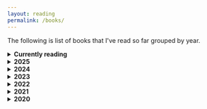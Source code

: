 ```yaml
---
layout: reading
permalink: /books/
---
```


The following is list of books that I've read so far grouped by year.

<details>
  <summary><b>Currently reading</b></summary>

  <ol>
    <li> An Introduction to Statistical Learning - <i class="author">Gareth James, Daniela Witten, Trevor Hastie, Robert Tibshirani </i></li>
    <li> Understanding Software dynamics - <i class="author">Richard L. Sites </i></li>
  </ol>
</details>

<details>
  <summary><b> 2025</b></summary>

  <ol>
    <li> The Ministry of Time - <i class="author">Kaliane Bradley </i></li>
    <li> On Writing: A memoir of the craft - <i class="author">Stephen King </i></li>
    <li> The 5 Types of Wealth: A Transformative Guide to Design Your Dream Life - <i class="author">Sahil Bloom </i></li>
    <li> You Have Not Yet Heard Your Favourite Song: How Streaming Changes Music - <i class="author">Glenn McDonald </i></li>
    <li> The House of the Spirits - <i class="author">Isabel Allende </i></li>
    <li> 500 Tips for Startup Founders & Employees - <i class="author">Mayank Bidawatka </i></li>
    <li> The Palace of Illusions - <i class="author">Chitra Banerjee Divakaruni </i></li>
    <li> Math for Programmers - <i class="author">Paul Orland </i></li>
    <li> The Catcher in the Rye - <i class="author">J.D. Salinger </i></li>
    <li> The Immortals of Meluha - <i class="author">Amish Tripathi </i></li>
    <li> The Secret of the Nagas - <i class="author">Amish Tripathi </i></li>
    <li> Project Hail Mary - <i class="author">Andy Weir </i></li>
    <li> Shadow of the wind - <i class="author">Carlos Ruiz Zafón</i></li>
    <li> Mistborn: The Final Empire (Mistborn saga #1) - <i class="author"> Brandon Sanderson </i></li>
    <li> The Well of Ascension (Mistborn saga #2) - <i class="author">Brandon Sanderson </i></li>
  </ol>
</details>

<details>
  <summary><b> 2024</b></summary>

  <ol>
    <li> All the light we cannot see - <i class="author">Anthony Doerr</i></li>
    <li> Psycho-cybernetics - <i class="author">Maxwell Maltz </i></li>
    <li> What is life? - <i class="author">Erwin Schrödinger </i></li>
    <li> Clear thinking - <i class="author">Shane Parrish </i></li>
    <li> Quiet: The Power of Introverts in a World That Can't Stop Talking - <i class="author">Susan Cain </i></li>
    <li> Algorithms to Live By - <i class="author">Brian Christian, Tom Griffiths </i></li>
    <li> For the Love of Physics - <i class="author"> Walter Lewin </i></li>
    <li> The Hitchhiker’s Guide to the Galaxy - <i class="author">Douglas Adams </i></li>
    <li> The Restaurant at the End of the Universe - <i class="author">Douglas Adams </i></li>
    <li> The Nature of Software Development - <i class="author">Ron Jeffries </i></li>
    <li> SQL Antipatterns: Avoiding the Pitfalls of Database Programming - <i class="author">Bill Karwin </i></li>
    <li> The Last Question - <i class="author">Isaac Asimov </i></li>
    <li> LOTR #1: The Hobbit - <i class="author">J.R.R. Tolkien </i></li>
    <li> LOTR #2: The Fellowship of the Ring - <i class="author">J.R.R. Tolkien </i></li>
    <li> 14 Habits of Highly Productive Developers - <i class="author">Zeno Rocha </i></li>
    <li> Jupiters Travels: Four Years Around the World on a Triumph - <i class="author">Ted Simon </i></li>
    <li> Hello Beautiful - <i class="author">Ann Napolitano </i></li>
    <li> Six of Crows - <i class="author">Leigh Bardugo </i></li>
    <li> Crooked Kingdom - <i class="author">Leigh Bardugo </i></li>
    <li> Ego is the enemy - <i class="author">Ryan Holiday</i></li>
    <li> The Science of Storytelling - <i class="author">Will Storr</i></li>
    <li> LOTR #3: The Two Towers - <i class="author">J.R.R. Tolkien</i></li>
    <li> The Labyrinth of the Spirits - <i class="author">Carlos Ruiz Zafón</i></li>
  </ol>

</details>

<details>
  <summary><b> 2023</b></summary>

  <ol>
    <li> A Gentleman in Moscow - <i class="author">Amor Towles</i></li>
    <li> The Hard Thing About Hard Things - <i class="author">Ben Horowitz</i></li>
    <li> Creative Selection - <i class="author">Ken Kocienda</i></li>
    <li> The Song of Achilles - <i class="author">Madeline Miller</i></li>
    <li> Notes on an Execution - <i class="author">Danya Kukafka</i></li>
    <li> Chip War - <i class="author">Chris Miller</i></li>
    <li> Land of Lisp - <i class="author">Conrad Barski</i></li>
    <li> Infinite Powers: How Calculus Reveals the Secrets of the Universe - <i class="author">Steven H. Strogatz</i></li>
    <li> Slaughterhouse-Five - <i class="author">Kurt Vonnegut Jr.</i></li>
    <li> The Most Important Thing - <i class="author">Howard Marks</i></li>
    <li> What If? - <i class="author">Randall Munroe</i></li>
    <li> Same as Ever: A Guide to What Never Changes - <i class="author">Morgan Housel</i></li>
  </ol>

</details>

<details>
  <summary><b> 2022</b></summary>

  <ol>
    <li> The Minimalist Entrepreneur - <i class="author">Sahil Lavingia</i></li>
    <li> Outliers: The Story of Success - <i class="author">Malcolm Gladwell</i></li>
    <li> Optics By Example - <i class="author">Chris Penner</i></li>
    <li> Specification by Example - <i class="author">Gojko Adzic</i></li>
    <li> Building Microservices - <i class="author">Sam Newman</i></li>
    <li> 12 Rules for Life: An Antidote to Chaos - <i class="author">Jordan B. Peterson</i></li>
    <li> The Network State - <i class="author">Balaji S. Srinivasan</i></li>
    <li> Joel on Software - <i class="author">Joel Spolsky</i></li>
    <li> Things Fall Apart - <i class="author">Chinua Achebe</i></li>
    <li> The Fountains of Silence - <i class="author">Ruta Sepetys</i></li>
    <li> The Power Law: Venture Capital and the Art of Disruption - <i class="author">Sebastian Mallaby</i></li>
    <li> What Happened To You? - <i class="author">Bruce D. Perry, Oprah Winfrey</i></li>
  </ol>

</details>

<details>
  <summary><b> 2021</b></summary>

  <ol>
    <li> One Up on Wall Street - <i class="author">Peter Lynch</i></li>
    <li> The Simple Haskell Handbook - <i class="author">Marco Sampellegrini</i></li>
    <li> Deep Work - <i class="author">Cal Newport</i></li>
    <li> Zero To Production In Rust - <i class="author">Luca Palmieri</i></li>
  </ol>

</details>

<details>
  <summary><b> 2020</b></summary>

  <ol>
    <li> The Last Lecture - <i class="author">Randy Pausch, Jeffrey Zaslow</i></li>
    <li> Attitude Is Everything - <i class="author">Jeff Keller</i></li>
    <li> The Metamorphosis - <i class="author">Franz Kafka</i></li>
    <li> Man’s Search for Meaning - <i class="author">Viktor E. Frankl</i></li>
    <li> The Art of Productivity - <i class="author">Jim Stovall</i></li>
    <li> How to Win Friends & Influence People - <i class="author">Dale Carnegie</i></li>
    <li> Everyone Communicates, Few Connect - <i class="author">John C. Maxwell</i></li>
    <li> The Book: On the Taboo Against Knowing Who You Are - <i class="author">Alan Watts </i></li>
    <li> The Art of Optimism - <i class="author">Jim Stovall </i></li>
    <li> The Subtle Art of Not Giving a Fuck- <i class="author">Mark Manson</i></li>
    <li> The Perks of Being a Wallflower - <i class="author">Stephen Chbosky</i></li>
    <li> The One Thing - <i class="author">Gary Keller, Jay Papasan</i></li>
    <li> Bad Blood: Secrets and Lies in a Silicon Valley Startup - <i class="author">John Carreyrou</i></li>
    <li> A Brief History of Time - <i class="author">Stephen Hawking</i></li>
    <li> Can't Hurt Me: Master Your Mind and Defy the Odds - <i class="author">David Goggins</i></li>
    <li> The Ride of a Lifetime - <i class="author">Robert Iger, Joel Lovell</i></li>
    <li> Shape Up: Stop Running in Circles and Ship Work that Matters - <i class="author">Ryan Singer</i></li>
    <li> The Silent Patient - <i class="author">Alex Michaelides</i></li>
    <li> 21 Lessons for the 21st Century - <i class="author">Yuval Noah Harari</i></li>
    <li> Shoe Dog: A Memoir by the Creator of Nike - <i class="author">Phil Knight</i></li>
    <li> 1984 - <i class="author">George Orwell</i></li>
    <li> Atomic Habits - <i class="author">James Clear</i></li>
    <li> The Great Mental Models: General Thinking Concepts - <i class="author">Shane Parrish, Rhiannon Beaubien</i></li>
    <li> The Psychology of Money - <i class="author">Morgan Housel</i></li>
    <li> Meditations- <i class="author">Marcus Aurelius</i></li>
    <li> The Daily Stoic- <i class="author">Ryan Holiday</i></li>
    <li> A letter to a Hindu - <i class="author">Leo Tolstoy</i></li>
    <li> The Almanack of Naval Ravikant: A Guide to Wealth and Happiness - <i class="author">Eric Jorgenson</i></li>
  </ol>

</details>
